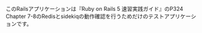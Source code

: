 このRailsアプリケーションは『Ruby on Rails 5 速習実践ガイド』のP324
Chapter 7-8のRedisとsidekiqの動作確認を行うためだけのテストアプリケーションです。
